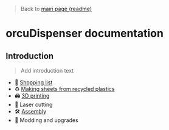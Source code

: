 > Back to [main page (readme)](../README.md)

# orcuDispenser documentation

## Introduction

> Add introduction text

- 🛒 [Shopping list](Shopping_list.md)
- ♻️ [Making sheets from recycled plastics](Making_sheets.md)
- 🖨️ [3D printing](3D_printing.md)
- 🔫 Laser cutting
- 🛠️ [Assembly](Assembly.md)
- 🔼 Modding and upgrades
